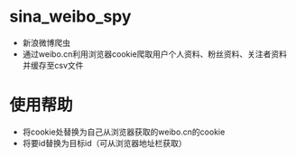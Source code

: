 # sina_weibo_spy
- 新浪微博爬虫
- 通过weibo.cn利用浏览器cookie爬取用户个人资料、粉丝资料、关注者资料并缓存至csv文件

# 使用帮助
- 将cookie处替换为自己从浏览器获取的weibo.cn的cookie
- 将要id替换为目标id（可从浏览器地址栏获取）
